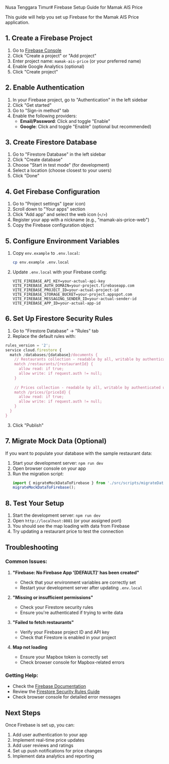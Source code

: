Nusa Tenggara Timur# Firebase Setup Guide for Mamak AIS Price

This guide will help you set up Firebase for the Mamak AIS Price application.

## 1. Create a Firebase Project

1. Go to [Firebase Console](https://console.firebase.google.com/)
2. Click "Create a project" or "Add project"
3. Enter project name: `mamak-ais-price` (or your preferred name)
4. Enable Google Analytics (optional)
5. Click "Create project"

## 2. Enable Authentication

1. In your Firebase project, go to "Authentication" in the left sidebar
2. Click "Get started"
3. Go to "Sign-in method" tab
4. Enable the following providers:
   - **Email/Password**: Click and toggle "Enable"
   - **Google**: Click and toggle "Enable" (optional but recommended)

## 3. Create Firestore Database

1. Go to "Firestore Database" in the left sidebar
2. Click "Create database"
3. Choose "Start in test mode" (for development)
4. Select a location (choose closest to your users)
5. Click "Done"

## 4. Get Firebase Configuration

1. Go to "Project settings" (gear icon)
2. Scroll down to "Your apps" section
3. Click "Add app" and select the web icon (`</>`)
4. Register your app with a nickname (e.g., "mamak-ais-price-web")
5. Copy the Firebase configuration object

## 5. Configure Environment Variables

1. Copy `env.example` to `.env.local`:
   ```bash
   cp env.example .env.local
   ```

2. Update `.env.local` with your Firebase config:
   ```env
   VITE_FIREBASE_API_KEY=your-actual-api-key
   VITE_FIREBASE_AUTH_DOMAIN=your-project.firebaseapp.com
   VITE_FIREBASE_PROJECT_ID=your-actual-project-id
   VITE_FIREBASE_STORAGE_BUCKET=your-project.appspot.com
   VITE_FIREBASE_MESSAGING_SENDER_ID=your-actual-sender-id
   VITE_FIREBASE_APP_ID=your-actual-app-id
   ```

## 6. Set Up Firestore Security Rules

1. Go to "Firestore Database" → "Rules" tab
2. Replace the default rules with:

```javascript
rules_version = '2';
service cloud.firestore {
  match /databases/{database}/documents {
    // Restaurants collection - readable by all, writable by authenticated users
    match /restaurants/{restaurantId} {
      allow read: if true;
      allow write: if request.auth != null;
    }
    
    // Prices collection - readable by all, writable by authenticated users
    match /prices/{priceId} {
      allow read: if true;
      allow write: if request.auth != null;
    }
  }
}
```

3. Click "Publish"

## 7. Migrate Mock Data (Optional)

If you want to populate your database with the sample restaurant data:

1. Start your development server: `npm run dev`
2. Open browser console on your app
3. Run the migration script:
   ```javascript
   import { migrateMockDataToFirebase } from './src/scripts/migrateData.ts';
   migrateMockDataToFirebase();
   ```

## 8. Test Your Setup

1. Start the development server: `npm run dev`
2. Open `http://localhost:8081` (or your assigned port)
3. You should see the map loading with data from Firebase
4. Try updating a restaurant price to test the connection

## Troubleshooting

### Common Issues:

1. **"Firebase: No Firebase App '[DEFAULT]' has been created"**
   - Check that your environment variables are correctly set
   - Restart your development server after updating `.env.local`

2. **"Missing or insufficient permissions"**
   - Check your Firestore security rules
   - Ensure you're authenticated if trying to write data

3. **"Failed to fetch restaurants"**
   - Verify your Firebase project ID and API key
   - Check that Firestore is enabled in your project

4. **Map not loading**
   - Ensure your Mapbox token is correctly set
   - Check browser console for Mapbox-related errors

### Getting Help:

- Check the [Firebase Documentation](https://firebase.google.com/docs)
- Review the [Firestore Security Rules Guide](https://firebase.google.com/docs/firestore/security/get-started)
- Check browser console for detailed error messages

## Next Steps

Once Firebase is set up, you can:

1. Add user authentication to your app
2. Implement real-time price updates
3. Add user reviews and ratings
4. Set up push notifications for price changes
5. Implement data analytics and reporting
